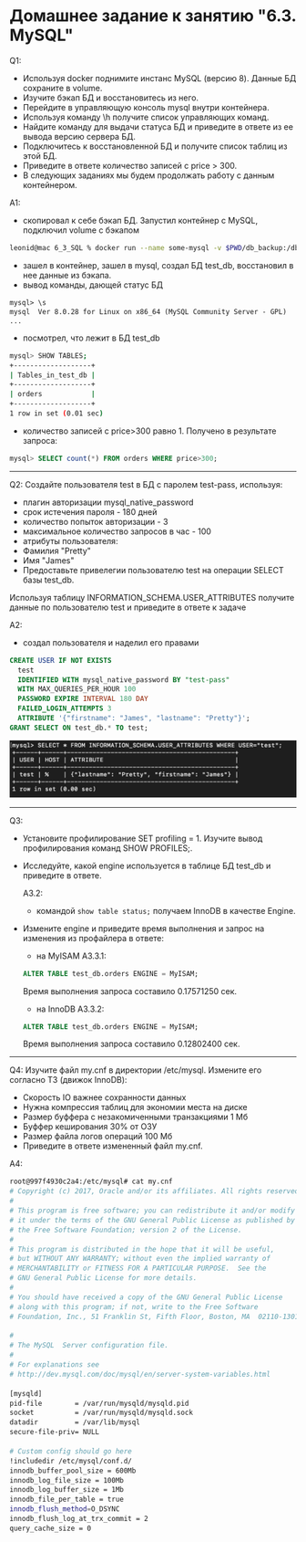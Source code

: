 # Домашнее задание к занятию "6.3. MySQL"

Q1:
- Используя docker поднимите инстанс MySQL (версию 8). Данные БД сохраните в volume.  
- Изучите бэкап БД и восстановитесь из него.  
- Перейдите в управляющую консоль mysql внутри контейнера.  
- Используя команду \h получите список управляющих команд.  
- Найдите команду для выдачи статуса БД и приведите в ответе из ее вывода версию сервера БД.  
- Подключитесь к восстановленной БД и получите список таблиц из этой БД.  
- Приведите в ответе количество записей с price > 300.  
- В следующих заданиях мы будем продолжать работу с данным контейнером.  

A1:
- скопировал к себе бэкап БД. Запустил контейнер с MySQL, подключил volume с бэкапом
```bash
leonid@mac 6_3_SQL % docker run --name some-mysql -v $PWD/db_backup:/db_backup -e MYSQL_ROOT_PASSWORD=my-secret-pw -d mysql
```
- зашел в контейнер, зашел в mysql, создал БД test_db, восстановил в нее данные из бэкапа.
- вывод команды, дающей статус БД
```
mysql> \s
mysql  Ver 8.0.28 for Linux on x86_64 (MySQL Community Server - GPL)
...
```
- посмотрел, что лежит в БД test_db

```bash
mysql> SHOW TABLES;
+-------------------+
| Tables_in_test_db |
+-------------------+
| orders            |
+-------------------+
1 row in set (0.01 sec)
```
- количество записей с price>300 равно 1. Получено в результате запроса:
```SQL
mysql> SELECT count(*) FROM orders WHERE price>300;
```

---
Q2: Создайте пользователя test в БД c паролем test-pass, используя:

- плагин авторизации mysql_native_password
- срок истечения пароля - 180 дней
- количество попыток авторизации - 3
- максимальное количество запросов в час - 100
- атрибуты пользователя:
- Фамилия "Pretty"
- Имя "James"
- Предоставьте привелегии пользователю test на операции SELECT базы test_db.

Используя таблицу INFORMATION_SCHEMA.USER_ATTRIBUTES получите данные по пользователю test и приведите в ответе к задаче

A2:
- создал пользователя и наделил его правами
```SQL
CREATE USER IF NOT EXISTS
  test
  IDENTIFIED WITH mysql_native_password BY "test-pass"
  WITH MAX_QUERIES_PER_HOUR 100
  PASSWORD EXPIRE INTERVAL 180 DAY
  FAILED_LOGIN_ATTEMPTS 3
  ATTRIBUTE '{"firstname": "James", "lastname": "Pretty"}';
GRANT SELECT ON test_db.* TO test;
```
![user info](../screenshots/6_3_user_info.png)

---
Q3:
- Установите профилирование SET profiling = 1. Изучите вывод профилирования команд SHOW PROFILES;.

- Исследуйте, какой engine используется в таблице БД test_db и приведите в ответе.

  A3.2:
  - командой `show table status;` получаем InnoDB в качестве Engine.  

- Измените engine и приведите время выполнения и запрос на изменения из профайлера в ответе:

  - на MyISAM
  A3.3.1:  
  ```SQL
  ALTER TABLE test_db.orders ENGINE = MyISAM;
  ```
  Время выполнения запроса составило 0.17571250 сек.  

  - на InnoDB
  A3.3.2:
  ```SQL
  ALTER TABLE test_db.orders ENGINE = MyISAM;
  ```
  Время выполнения запроса составило 0.12802400 сек.

---
Q4:
Изучите файл my.cnf в директории /etc/mysql. Измените его согласно ТЗ (движок InnoDB):

- Скорость IO важнее сохранности данных
- Нужна компрессия таблиц для экономии места на диске
- Размер буффера с незакомиченными транзакциями 1 Мб
- Буффер кеширования 30% от ОЗУ
- Размер файла логов операций 100 Мб
- Приведите в ответе измененный файл my.cnf.

A4:
```bash
root@997f4930c2a4:/etc/mysql# cat my.cnf
# Copyright (c) 2017, Oracle and/or its affiliates. All rights reserved.
#
# This program is free software; you can redistribute it and/or modify
# it under the terms of the GNU General Public License as published by
# the Free Software Foundation; version 2 of the License.
#
# This program is distributed in the hope that it will be useful,
# but WITHOUT ANY WARRANTY; without even the implied warranty of
# MERCHANTABILITY or FITNESS FOR A PARTICULAR PURPOSE.  See the
# GNU General Public License for more details.
#
# You should have received a copy of the GNU General Public License
# along with this program; if not, write to the Free Software
# Foundation, Inc., 51 Franklin St, Fifth Floor, Boston, MA  02110-1301 USA

#
# The MySQL  Server configuration file.
#
# For explanations see
# http://dev.mysql.com/doc/mysql/en/server-system-variables.html

[mysqld]
pid-file        = /var/run/mysqld/mysqld.pid
socket          = /var/run/mysqld/mysqld.sock
datadir         = /var/lib/mysql
secure-file-priv= NULL

# Custom config should go here
!includedir /etc/mysql/conf.d/
innodb_buffer_pool_size = 600Mb
innodb_log_file_size = 100Mb
innodb_log_buffer_size = 1Mb
innodb_file_per_table = true
innodb_flush_method=O_DSYNC
innodb_flush_log_at_trx_commit = 2
query_cache_size = 0
```

